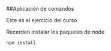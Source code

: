 


##Aplicación de comandos


Este es el ejercicio del curso


Recerden instalar los paquetes de node 

 ```
 npm install
 ```

